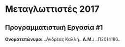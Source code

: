 # Μεταγλωττιστές 2017
## Προγραμματιστική Εργασία #1

**Ονοματεπώνυμο:** ..Ανδρέας Καλλή..
**Α.Μ.:** ..Π2014186..


